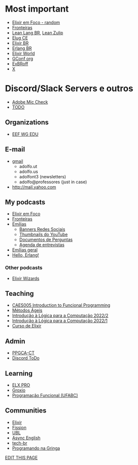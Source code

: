 # Most important

- [Elixir em Foco - random](https://discord.com/channels/811620243528744984/818451817859907635)
- [Fronteiras](https://web.whatsapp.com/)
- [Lean Lang BR](https://web.telegram.org/k/#@leanlangbr), [Lean Zulip](https://leanprover.zulipchat.com/)
- [Elug CE](https://web.telegram.org/k/#@elug_ce)
- [Elixir BR](https://web.telegram.org/k/#@elixirbr)
- [Erlang BR](https://web.telegram.org/k/#@erlangbrasil)
- [Elixir World](https://web.telegram.org/k/#@elixir_world)
- [GConf org](https://web.telegram.org/k/#-1636926064)
- [ExBRoff](https://web.telegram.org/k/#@elixirbr_offtopic)
- [X](https://twitter.com/)


# Discord/Slack Servers e outros

- [Adobe Mic Check](https://podcast.adobe.com/miccheck)
- [TODO](https://docs.google.com/document/d/1sF30vWSuwBxolGvtAv-Mhatv9sUIYCmd2WKxWd_Dzak/edit)

## Organizations

- [EEF WG EDU](https://app.slack.com/client/TETFVSQ69/G01Q7KGPZEJ?selected_team_id=TETFVSQ69)

## E-mail
 - [gmail](http://gmail.com)
   - adolfo.ut
   - adolfo.us
   - adolfont3 (newsletters)
   - adolfo@professores (just in case)
 - http://mail.yahoo.com 

## My podcasts

- [Elixir em Foco](https://discord.com/channels/811620243528744984/811620243528744987)
- [Fronteiras](https://discord.com/channels/705550536887369738/728004321123237949)
- [Emílias](https://discord.com/channels/852660535924752425/852902131879116830)
  - [Banners Redes Sociais](https://drive.google.com/drive/u/6/folders/1q5UMBN3AVyquItto3uVxuOfCajc7Gei8)
  - [Thumbnails do YouTube](https://drive.google.com/drive/u/6/folders/1QY12vTbFiT8i9zVs10OWU4JcMAw9mTQ2)
  - [Documentos de Perguntas](https://drive.google.com/drive/u/6/folders/1dX7qRYy1pVVd6ws7tYxPdOFXO_Cbkv_Z)
  - [Agenda de entrevistas](https://docs.google.com/spreadsheets/d/1iYv-0VCS6rsKSQvPiyvZCD-WuyWhMp1PiidlLnyUe7E/edit?usp=sharing)
- [Emílias geral](https://discord.com/channels/832616903029424128/832616904292040726)
- [Hello, Erlang!](https://app.slack.com/client/T055DJ9UH/C030FM2VA8N?selected_team_id=TETFVSQ69)

### Other podcasts

- [Elixir Wizards](https://discord.com/channels/775455703770988585/775455703770988588)

## Teaching
- [CAES005 Introduction to Funcional Programming](https://discord.com/channels/1017402912684638329/1017402913213128726)
- [Métodos Ágeis](https://discord.com/channels/947507512385634314/947507512385634316)
- [Introdução à Lógica para a Computação 2022/2](https://discord.com/channels/1004412820697382942/1004412822740021321)
- [Introdução à Lógica para a Computação 2022/1](https://discord.com/channels/949342565008801822/949342565474385982)
- [Curso de Elixir](https://discord.com/channels/949287259767709737/949287260518481952)

## Admin

- [PPGCA-CT](https://discord.com/channels/809821978880901130/809821978880901133)
- [Discord ToDo](https://discord.com/channels/692501884426125443/888503995994345492)

## Learning

- [ELX PRO](https://discord.com/channels/790531089885691944/853933895934017546)
- [Groxio](https://discord.com/channels/761652621173325824/761652621173325830)
- [Programação Funcional (UFABC)](https://discord.com/channels/613778911100403713/613778911683280967)

## Communities

- [Elixir](https://discord.com/channels/269508806759809042/269932047202648064)
- [Fission](https://discord.com/channels/478735028319158273/489681919815057408)
- [UBL]()
- [Async English](https://discord.com/channels/954741375725883432/954741378015957035)
- [tech-br](https://discord.com/channels/936020733027577966/946945891812655134)
- [Programando na Gringa](https://discord.com/channels/946963262640103494/946964780114116638)


[EDIT THIS PAGE](https://github.com/adolfont/adolfont.github.io/blob/master/admin/discord.md)
